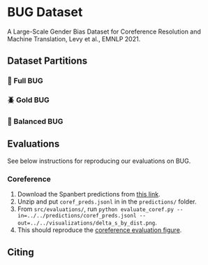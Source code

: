 # BUG Dataset 
A Large-Scale Gender Bias Dataset for Coreference Resolution and Machine Translation, Levy et al., EMNLP 2021.

## Dataset Partitions


### 🐞 Full BUG

### 🪲 Gold BUG 

### 🐛 Balanced BUG


## Evaluations
See below instructions for reproducing our evaluations on BUG.

### Coreference
1. Download the Spanbert predictions from [this link](https://drive.google.com/file/d/1i24T1YT_0ByxttrCRR7qxEnt8UWyEJ7R/view?usp=sharing).
2. Unzip and put `coref_preds.jsonl` in in the `predictions/` folder.
3. From `src/evaluations/`, run `python evaluate_coref.py --in=../../predictions/coref_preds.jsonl --out=../../visualizations/delta_s_by_dist.png`.
4. This should reproduce the [coreference evaluation figure](visualizations/delta_s_by_dist.png).



## Citing


